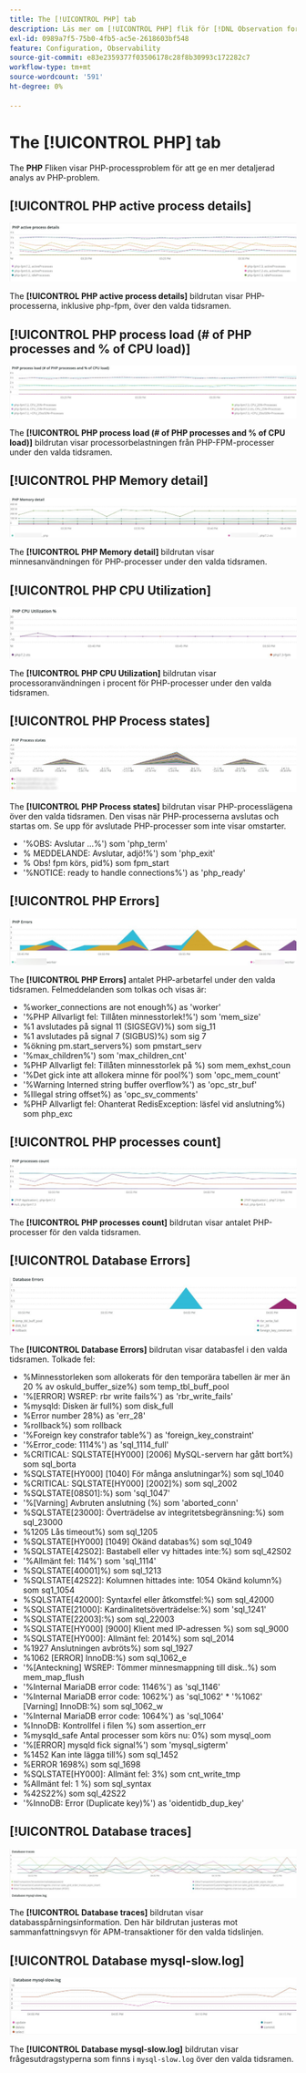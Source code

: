 ```yaml
---
title: The [!UICONTROL PHP] tab
description: Läs mer om [!UICONTROL PHP] flik för [!DNL Observation for Adobe Commerce].
exl-id: 0989a7f5-75b0-4fb5-ac5e-2618603bf548
feature: Configuration, Observability
source-git-commit: e83e2359377f03506178c28f8b30993c172282c7
workflow-type: tm+mt
source-wordcount: '591'
ht-degree: 0%

---
```


# The [!UICONTROL PHP] tab

The **PHP** Fliken visar PHP-processproblem för att ge en mer detaljerad analys av PHP-problem.

## [!UICONTROL PHP active process details]

![Information om aktiv PHP-process](../../assets/tools/php-active-process-details.jpg)

The **[!UICONTROL PHP active process details]** bildrutan visar PHP-processerna, inklusive php-fpm, över den valda tidsramen.

## [!UICONTROL PHP process load (# of PHP processes and % of CPU load)]

![Inläsning av PHP-process](../../assets/tools/php-process-load.jpg)

The **[!UICONTROL PHP process load (# of PHP processes and % of CPU load)]** bildrutan visar processorbelastningen från PHP-FPM-processer under den valda tidsramen.

## [!UICONTROL PHP Memory detail]

![Information om PHP-minne](../../assets/tools/php-memory-detail.jpg)

The **[!UICONTROL PHP Memory detail]** bildrutan visar minnesanvändningen för PHP-processer under den valda tidsramen.

## [!UICONTROL PHP CPU Utilization]

![PHP CPU-användning](../../assets/tools/php-cpu-utilization.jpg)

The **[!UICONTROL PHP CPU Utilization]** bildrutan visar processoranvändningen i procent för PHP-processer under den valda tidsramen.

## [!UICONTROL PHP Process states]

![PHP-processlägen](../../assets/tools/php-process-states-image-1.jpg)

The **[!UICONTROL PHP Process states]** bildrutan visar PHP-processlägena över den valda tidsramen. Den visas när PHP-processerna avslutas och startas om. Se upp för avslutade PHP-processer som inte visar omstarter.

* &#39;%OBS: Avslutar ...%&#39;) som &#39;php_term&#39;
* % MEDDELANDE: Avslutar, adjö!%&#39;) som &#39;php_exit&#39;
* % Obs! fpm körs, pid%) som fpm_start
* &#39;%NOTICE: ready to handle connections%&#39;) as &#39;php_ready&#39;

## [!UICONTROL PHP Errors]

![PHP-fel](../../assets/tools/php-errors-image-1.jpg)

The **[!UICONTROL PHP Errors]** antalet PHP-arbetarfel under den valda tidsramen. Felmeddelanden som tolkas och visas är:

* %worker_connections are not enough%) as &#39;worker&#39;
* &#39;%PHP Allvarligt fel: Tillåten minnesstorlek!%&#39;) som &#39;mem_size&#39;
* %1 avslutades på signal 11 (SIGSEGV)%) som sig_11
* %1 avslutades på signal 7 (SIGBUS)%) som sig 7
* %ökning pm.start_servers%) som pmstart_serv
* &#39;%max_children%&#39;) som &#39;max_children_cnt&#39;
* %PHP Allvarligt fel: Tillåten minnesstorlek på %) som mem_exhst_coun
* &#39;%Det gick inte att allokera minne för pool%&#39;) som &#39;opc_mem_count&#39;
* &#39;%Warning Interned string buffer overflow%&#39;) as &#39;opc_str_buf&#39;
* %Illegal string offset%) as &#39;opc_sv_comments&#39;
* %PHP Allvarligt fel: Ohanterat RedisException: läsfel vid anslutning%) som php_exc

## [!UICONTROL PHP processes count]

![Antal PHP-processer](../../assets/tools/php-processes-count.jpg)

The **[!UICONTROL PHP processes count]** bildrutan visar antalet PHP-processer för den valda tidsramen.

## [!UICONTROL Database Errors]

![Databasfel](../../assets/tools/php-tab-database-errors.jpg)

The **[!UICONTROL Database Errors]** bildrutan visar databasfel i den valda tidsramen. Tolkade fel:

* %Minnesstorleken som allokerats för den temporära tabellen är mer än 20 % av oskuld_buffer_size%) som temp_tbl_buff_pool
* &#39;%\[ERROR\] WSREP: rbr write fails%&#39;) as &#39;rbr_write_fails&#39;
* %mysqld: Disken är full%) som disk_full
* %Error number 28%) as &#39;err_28&#39;
* %rollback%) som rollback
* &#39;%Foreign key constrafor table%&#39;) as &#39;foreign_key_constraint&#39;
* &#39;%Error_code: 1114%&#39;) as &#39;sql_1114_full&#39;
* %CRITICAL: SQLSTATE[HY000] [2006] MySQL-servern har gått bort%) som sql_borta
* %SQLSTATE[HY000] [1040] För många anslutningar%) som sql_1040
* %CRITICAL: SQLSTATE[HY000] [2002]%) som sql_2002
* %SQLSTATE[08S01]:%) som &#39;sql_1047&#39;
* &#39;%[Varning] Avbruten anslutning (%) som &#39;aborted_conn&#39;
* %SQLSTATE[23000]: Överträdelse av integritetsbegränsning:%) som sql_23000
* %1205 Lås timeout%) som sql_1205
* %SQLSTATE[HY000] [1049] Okänd databas%) som sql_1049
* %SQLSTATE[42S02]: Bastabell eller vy hittades inte:%) som sql_42S02
* &#39;%Allmänt fel: 114%&#39;) som &#39;sql_1114&#39;
* %SQLSTATE[40001]%) som sql_1213
* %SQLSTATE[42S22]: Kolumnen hittades inte: 1054 Okänd kolumn%) som sq1_1054
* %SQLSTATE[42000]: Syntaxfel eller åtkomstfel:%) som sql_42000
* %SQLSTATE[21000]: Kardinalitetsöverträdelse:%) som &#39;sql_1241&#39;
* %SQLSTATE[22003]:%) som sql_22003
* %SQLSTATE[HY000] [9000] Klient med IP-adressen %) som sql_9000
* %SQLSTATE[HY000]: Allmänt fel: 2014%) som sql_2014
* %1927 Anslutningen avbröts%) som sql_1927
* %1062 \[ERROR\] InnoDB:%) som sql_1062_e
* &#39;%[Anteckning] WSREP: Tömmer minnesmappning till disk..%) som mem_map_flush
* &#39;%Internal MariaDB error code: 1146%&#39;) as &#39;sql_1146&#39;
* &#39;%Internal MariaDB error code: 1062%&#39;) as &#39;sql_1062&#39; * &#39;%1062&#39; [Varning] InnoDB:%) som sql_1062_w
* &#39;%Internal MariaDB error code: 1064%&#39;) as &#39;sql_1064&#39;
* %InnoDB: Kontrollfel i filen %) som assertion_err
* %mysqld_safe Antal processer som körs nu: 0%) som mysql_oom
* &#39;%\[ERROR\] mysqld fick signal%&#39;) som &#39;mysql_sigterm&#39;
* %1452 Kan inte lägga till%) som sql_1452
* %ERROR 1698%) som sql_1698
* %SQLSTATE[HY000]: Allmänt fel: 3%) som cnt_write_tmp
* %Allmänt fel: 1 %) som sql_syntax
* %42S22%) som sql_42S22
* &#39;%InnoDB: Error (Duplicate key)%&#39;) as &#39;oidentidb_dup_key&#39;

## [!UICONTROL Database traces]

![Databasspår](../../assets/tools/php-tab-database-traces.jpg)

The **[!UICONTROL Database traces]** bildrutan visar databasspårningsinformation. Den här bildrutan justeras mot sammanfattningsvyn för APM-transaktioner för den valda tidslinjen.

## [!UICONTROL Database mysql-slow.log]

![Databasen mysql-slow.log](../../assets/tools/php-tab-database-mysql-slow-log.jpg)

The **[!UICONTROL Database mysql-slow.log]** bildrutan visar frågesutdragstyperna som finns i `mysql-slow.log` över den valda tidsramen.
